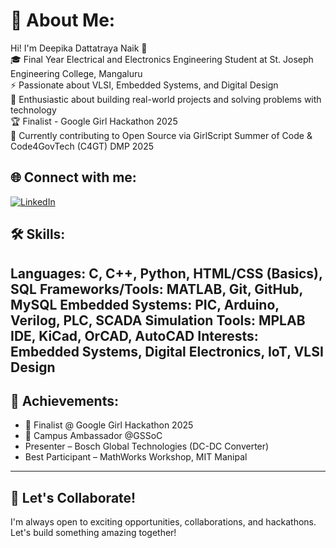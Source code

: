 # 💫 About Me:
Hi! I'm Deepika Dattatraya Naik 👋  
🎓 Final Year Electrical and Electronics Engineering Student at St. Joseph Engineering College, Mangaluru  
⚡ Passionate about VLSI, Embedded Systems, and Digital Design  
🔬 Enthusiastic about building real-world projects and solving problems with technology  
🏆 Finalist - Google Girl Hackathon 2025  
🤝 Currently contributing to Open Source via GirlScript Summer of Code & Code4GovTech (C4GT) DMP 2025

## 🌐 Connect with me:
[![LinkedIn](https://img.shields.io/badge/LinkedIn-blue?style=flat&logo=linkedin)](https://www.linkedin.com/in/deepika-dattatraya-naik-416809288/)


## 🛠️ Skills:
Languages: C, C++, Python, HTML/CSS (Basics), SQL
Frameworks/Tools: MATLAB, Git, GitHub, MySQL
Embedded Systems: PIC, Arduino, Verilog, PLC, SCADA
Simulation Tools: MPLAB IDE, KiCad, OrCAD, AutoCAD 
Interests: Embedded Systems, Digital Electronics, IoT, VLSI Design 
---

## 🏅 Achievements:
- 🥇 Finalist @ Google Girl Hackathon 2025  
- 🚀 Campus Ambassador @GSSoC
- Presenter – Bosch Global Technologies (DC-DC Converter)
- Best Participant – MathWorks Workshop, MIT Manipal

---

## 📢 Let's Collaborate!
I'm always open to exciting opportunities, collaborations, and hackathons. Let's build something amazing together!

<!---
deepikAnaikk/deepikAnaikk is a ✨ special ✨ repository because its `README.md` (this file) appears on your GitHub profile.
You can click the Preview link to take a look at your changes.
--->
